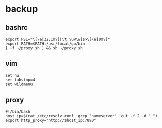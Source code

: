 # backup

## bashrc
``` shell
export PS1="\[\e[32;1m\][\t \u@\w]$>\[\e[0m\]"
export PATH=$PATH:/usr/local/go/bin
[ -f ~/proxy.sh ] && sh ~/proxy.sh
```
## vim
```
set nu
set tabstop=4
set wildmenu
```


## proxy
```
#!/bin/bash
host_ip=$(cat /etc/resolv.conf |grep "nameserver" |cut -f 2 -d " ")
export http_proxy="http://$host_ip:7890"
```